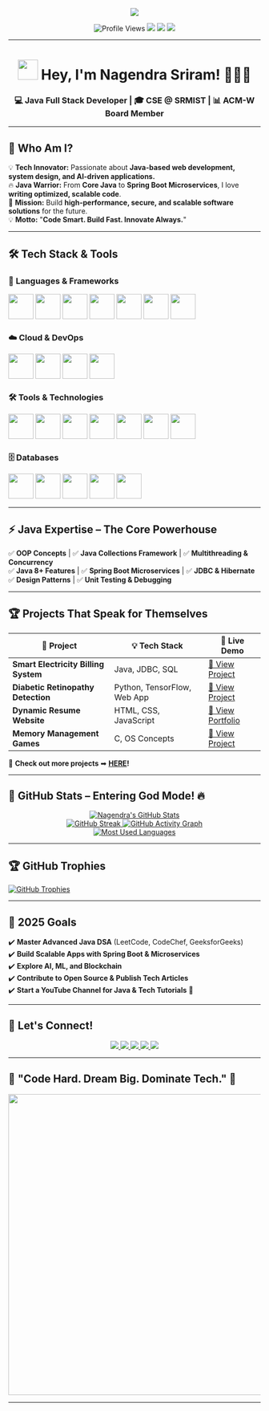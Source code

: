 <!-- 🔥 EPIC TYPING INTRO -->
<p align="center">
  <img src="https://readme-typing-svg.herokuapp.com?font=Orbitron&size=35&color=%23F7D00C&center=true&vCenter=true&width=900&height=60&lines=🚀+Welcome+to+My+Code+Empire!;🔥+Mastering+Java+Full+Stack+Development;💡+Innovating+with+Technology;💻+Building+the+Future,+One+Line+at+a+Time;"/>
</p>

<!-- 🏆 BADGES & PROFILE VISITS -->
<p align="center">
  <img src="https://komarev.com/ghpvc/?username=Nagendrasriram&label=Profile+Visitors&color=FF5733&style=flat-square" alt="Profile Views" />
  <img src="https://img.shields.io/github/followers/Nagendrasriram?label=Followers&style=social" />
  <img src="https://img.shields.io/badge/Java-Full%20Stack%20Developer-%23F7D00C?style=flat-square&logo=java&logoColor=white" />
  <img src="https://img.shields.io/badge/Open%20Source%20Enthusiast-%2300E676?style=flat-square&logo=open-source-initiative" />
</p>

---

<h1 align="center">
  <img src="https://media.giphy.com/media/hvRJCLFzcasrR4ia7z/giphy.gif" width="40px"> Hey, I'm Nagendra Sriram! 👨‍💻🚀
</h1>
<h3 align="center">
  💻 Java Full Stack Developer | 🎓 CSE @ SRMIST | 📊 ACM-W Board Member
</h3>

---

## 🚀 **Who Am I?**
💡 **Tech Innovator:** Passionate about **Java-based web development, system design, and AI-driven applications.**  
🔥 **Java Warrior:** From **Core Java** to **Spring Boot Microservices**, I love **writing optimized, scalable code**.  
🚀 **Mission:** Build **high-performance, secure, and scalable software solutions** for the future.  
💡 **Motto:** "**Code Smart. Build Fast. Innovate Always.**"  

---

## 🛠 **Tech Stack & Tools**  

### 🚀 **Languages & Frameworks**
<p>
  <img src="https://cdn.jsdelivr.net/gh/devicons/devicon/icons/java/java-original.svg" width="50px"/>
  <img src="https://cdn.jsdelivr.net/gh/devicons/devicon/icons/python/python-original.svg" width="50px"/>
  <img src="https://cdn.jsdelivr.net/gh/devicons/devicon/icons/javascript/javascript-original.svg" width="50px"/>
  <img src="https://cdn.jsdelivr.net/gh/devicons/devicon/icons/react/react-original.svg" width="50px"/>
  <img src="https://cdn.jsdelivr.net/gh/devicons/devicon/icons/django/django-plain.svg" width="50px"/>
  <img src="https://cdn.jsdelivr.net/gh/devicons/devicon/icons/nodejs/nodejs-original.svg" width="50px"/>
  <img src="https://cdn.jsdelivr.net/gh/devicons/devicon/icons/spring/spring-original.svg" width="50px"/>


</p>

### ☁️ **Cloud & DevOps**
<p>
  <!-- AWS Image-Based Icon -->
  <img src="https://upload.wikimedia.org/wikipedia/commons/9/93/Amazon_Web_Services_Logo.svg" width="50px"/>
  <!-- Azure -->
  <img src="https://cdn.jsdelivr.net/gh/devicons/devicon/icons/azure/azure-original.svg" width="50px"/>
  <!-- Google Cloud -->
  <img src="https://cdn.jsdelivr.net/gh/devicons/devicon/icons/googlecloud/googlecloud-original.svg" width="50px"/>
  <!-- Terraform -->
  <img src="https://cdn.jsdelivr.net/gh/devicons/devicon/icons/terraform/terraform-original.svg" width="50px"/>
</p>

### 🛠️ **Tools & Technologies**  
<p>
  <!-- Git -->
  <img src="https://cdn.jsdelivr.net/gh/devicons/devicon/icons/git/git-original.svg" width="50px"/>
  <!-- GitHub -->
  <img src="https://cdn.jsdelivr.net/gh/devicons/devicon/icons/github/github-original.svg" width="50px"/>
  <!-- GitLab -->
  <img src="https://cdn.jsdelivr.net/gh/devicons/devicon/icons/gitlab/gitlab-original.svg" width="50px"/>
  <!-- Docker -->
  <img src="https://cdn.jsdelivr.net/gh/devicons/devicon/icons/docker/docker-original.svg" width="50px"/>
  <!-- Kubernetes -->
  <img src="https://cdn.jsdelivr.net/gh/devicons/devicon/icons/kubernetes/kubernetes-plain.svg" width="50px"/>
  <!-- Jenkins -->
  <img src="https://cdn.jsdelivr.net/gh/devicons/devicon/icons/jenkins/jenkins-original.svg" width="50px"/>
  <!-- Postman -->
  <img src="https://cdn.jsdelivr.net/gh/devicons/devicon/icons/postman/postman-original.svg" width="50px"/>
</p>

### 🗄️ **Databases**
<p>
  <!-- MySQL -->
  <img src="https://cdn.jsdelivr.net/gh/devicons/devicon/icons/mysql/mysql-original.svg" width="50px"/>
  <!-- PostgreSQL -->
  <img src="https://cdn.jsdelivr.net/gh/devicons/devicon/icons/postgresql/postgresql-original.svg" width="50px"/>
  <!-- MongoDB -->
  <img src="https://cdn.jsdelivr.net/gh/devicons/devicon/icons/mongodb/mongodb-original.svg" width="50px"/>
  <!-- SQLite -->
  <img src="https://cdn.jsdelivr.net/gh/devicons/devicon/icons/sqlite/sqlite-original.svg" width="50px"/>
  <!-- Firebase -->
  <img src="https://cdn.jsdelivr.net/gh/devicons/devicon/icons/firebase/firebase-plain.svg" width="50px"/>
</p>

---

## ⚡ **Java Expertise – The Core Powerhouse**
✅ **OOP Concepts** | ✅ **Java Collections Framework** | ✅ **Multithreading & Concurrency**  
✅ **Java 8+ Features** | ✅ **Spring Boot Microservices** | ✅ **JDBC & Hibernate**  
✅ **Design Patterns** | ✅ **Unit Testing & Debugging**  

---

## 🏆 **Projects That Speak for Themselves**  

| 🚀 Project | 💡 Tech Stack | 🔗 Live Demo |
|------------|-------------|-------------|
| **Smart Electricity Billing System** | Java, JDBC, SQL | [🔗 View Project](https://github.com/Nagendrasriram/Electricity-Billing-system-) |
| **Diabetic Retinopathy Detection** | Python, TensorFlow, Web App | [🔗 View Project](https://github.com/Nagendrasriram/Diabetic-Retinopathy) |
| **Dynamic Resume Website** | HTML, CSS, JavaScript | [🔗 View Portfolio](https://portfolio-eight-sandy-19.vercel.app/) |
| **Memory Management Games** | C, OS Concepts | [🔗 View Project](https://github.com/Nagendrasriram/MemoryMatchingGame) |

🚀 **Check out more projects** ➡ **[HERE](https://github.com/Nagendrasriram?tab=repositories)!**  

---

## 🚀 GitHub Stats – Entering God Mode! 🔥

<p align="center">
  <!-- GitHub Stats -->
  <a href="https://github.com/Nagendrasriram">
    <img src="https://github-readme-stats.vercel.app/api?username=Nagendrasriram&show_icons=true&theme=tokyonight&count_private=true&hide_border=true&include_all_commits=true" alt="Nagendra's GitHub Stats" />
  </a>
  <br>

  <!-- GitHub Streak -->
<a href="https://github.com/Nagendrasriram">
  <img src="https://github-readme-streak-stats.herokuapp.com/?user=Nagendrasriram&theme=tokyonight&hide_border=true" alt="GitHub Streak" />
</a>  

  <!-- GitHub Activity Graph -->
  <a href="https://github.com/Nagendrasriram">
    <img src="https://github-readme-activity-graph.vercel.app/graph?username=Nagendrasriram&theme=github-dark&hide_border=true&area=true" alt="GitHub Activity Graph" />
  </a>
  <br>

  <!-- Most Used Languages -->
  <a href="https://github.com/Nagendrasriram">
    <img src="https://github-readme-stats.vercel.app/api/top-langs/?username=Nagendrasriram&layout=compact&theme=tokyonight&hide_border=true" alt="Most Used Languages">
  </a>
</p>

---

## 🏆 GitHub Trophies  
<a href="https://github.com/Nagendrasriram">
  <img src="https://github-profile-trophy.vercel.app/?username=Nagendrasriram&theme=darkhub&no-frame=true&no-bg=true&margin-w=4" alt="GitHub Trophies" />
</a>


---

## 🎯 **2025 Goals**  
✔️ **Master Advanced Java DSA** (LeetCode, CodeChef, GeeksforGeeks)  
✔️ **Build Scalable Apps with Spring Boot & Microservices**  
✔️ **Explore AI, ML, and Blockchain**  
✔️ **Contribute to Open Source & Publish Tech Articles**  
✔️ **Start a YouTube Channel for Java & Tech Tutorials** 🎥  

---


## 🚀 Let's Connect!
<p align="center">
  <a href="https://www.linkedin.com/in/nagendrasriram103">
    <img src="https://img.shields.io/badge/LinkedIn-%230077B5?style=for-the-badge&logo=linkedin&logoColor=white">
  </a>
  <a href="https://github.com/Nagendrasriram">
    <img src="https://img.shields.io/badge/GitHub-%23181717?style=for-the-badge&logo=github&logoColor=white">
  </a>
  <a href="https://www.youtube.com/@Nagendra103">
    <img src="https://img.shields.io/badge/YouTube-%23FF0000?style=for-the-badge&logo=youtube&logoColor=white">
  </a>
  <a href="https://portfolio-eight-sandy-19.vercel.app/">
    <img src="https://img.shields.io/badge/Portfolio-%23E34F26?style=for-the-badge&logo=firefox-browser&logoColor=white">
  </a>
  <a href="mailto:nagendra3feb@gmail.com">
    <img src="https://img.shields.io/badge/Email-%23D14836?style=for-the-badge&logo=gmail&logoColor=white">
  </a>
</p>

---

## 🎯 **"Code Hard. Dream Big. Dominate Tech." 🚀**  

<p align="center">
  <img src="https://media.giphy.com/media/QTfX9Ejfra3ZmNxh6B/giphy.gif" width="600px">
</p>


---

